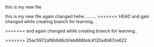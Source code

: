 <P>this is my new file </P>
<P>this is my new file 
again changed hehe..........
<<<<<<< HEAD
and gain changed while creating branch for learning..</P>
=======
and again changed while creating branch for learning..
</P>
>>>>>>> 25ac5972af6b9d8cb1eb888bdc4120a4b87ce622
